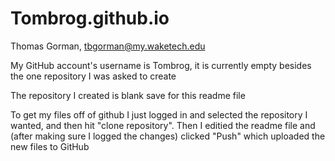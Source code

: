 # Tombrog.github.io

Thomas Gorman, tbgorman@my.waketech.edu

My GitHub account's username is Tombrog, it is currently empty besides the one repository I was asked to create

The repository I created is blank save for this readme file

To get my files off of github I just logged in and selected the repository I wanted, and then hit "clone repository". Then I editied the readme file and (after making sure I logged the changes) clicked "Push" which uploaded the new files to GitHub
